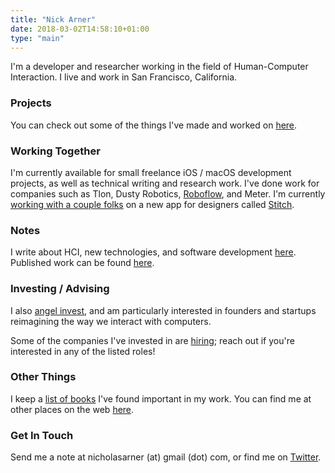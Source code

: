 ```yaml
---
title: "Nick Arner"
date: 2018-03-02T14:58:10+01:00
type: "main"
---
```




I'm a developer and researcher working in the field of Human-Computer Interaction.  I live and work in San Francisco, California. 



### Projects

You can check out some of the things I've made and worked on [here](/projects_and_work/projects/). 



### Working Together

I'm currently available for small freelance iOS / macOS development projects, as well as technical writing and research work. I've done work for companies such as Tlon, Dusty Robotics, [Roboflow](roboflow_native_mobile_sdk), and Meter. I'm currently [working with a couple folks](https://twitter.com/adammenges/status/1699093455371477343?s=20) on a new app for designers called [Stitch](http://stitchdesign.com).




### Notes

I write about HCI, new technologies, and software development [here](/notes/).
Published work can be found [here](/publications/publications/).



### Investing / Advising

I also [angel invest](investing/), and am particularly interested in founders and startups reimagining the way we interact with computers. 

Some of the companies I've invested in are [hiring](https://narner.notion.site/Nick-Arner-s-Job-Board-270bf00c8f67410881a29a2c6242ff17); reach out if you're interested in any of the listed roles!



### Other Things

I keep a [list of books](books/) I've found important in my work. You can find me at other places on the web [here](web/). 



### Get In Touch

Send me a note at nicholasarner (at) gmail (dot) com, or find me on [Twitter](https://twitter.com/nickarner).

